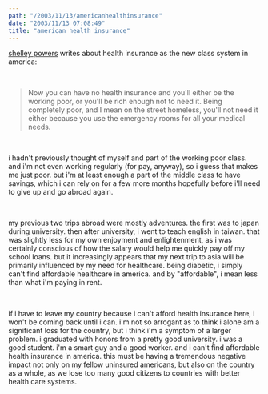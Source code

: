 ```yaml
---
path: "/2003/11/13/americanhealthinsurance" 
date: "2003/11/13 07:08:49" 
title: "american health insurance" 
---
```

<p><a href="http://weblog.burningbird.net/fires/002049.htm">shelley powers</a> writes about health insurance as the new class system in america:</p><br><blockquote>Now you can have no health insurance and you'll either be the working poor, or you'll be rich enough not to need it. Being completely poor, and I mean on the street homeless, you'll not need it either because you use the emergency rooms for all your medical needs.</blockquote><br><p>i hadn't previously thought of myself and part of the working poor class. and i'm not even working regularly (for pay, anyway), so i guess that makes me just poor. but i'm at least enough a part of the middle class to have savings, which i can rely on for a few more months hopefully before i'll need to give up and go abroad again.</p><br><p>my previous two trips abroad were mostly adventures. the first was to japan during university. then after university, i went to teach english in taiwan. that was slightly less for my own enjoyment and enlightenment, as i was certainly conscious of how the salary would help me quickly pay off my school loans. but it increasingly appears that my next trip to asia will be primarily influenced by my need for healthcare. being diabetic, i simply can't find affordable healthcare in america. and by "affordable", i mean less than what i'm paying in rent.</p><br><p>if i have to leave my country because i can't afford health insurance here, i won't be coming back until i can. i'm not so arrogant as to think i alone am a significant loss for the country, but i think i'm a symptom of a larger problem. i graduated with honors from a pretty good university. i was a good student. i'm a smart guy and a good worker. and i can't find affordable health insurance in america. this must be having a tremendous negative impact not only on my fellow uninsured americans, but also on the country as a whole, as we lose too many good citizens to countries with better health care systems.</p>